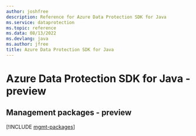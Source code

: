 ```yaml
---
author: joshfree
description: Reference for Azure Data Protection SDK for Java
ms.service: dataprotection
ms.topic: reference
ms.data: 08/13/2022
ms.devlang: java
ms.author: jfree
title: Azure Data Protection SDK for Java
---
```

# Azure Data Protection SDK for Java - preview

## Management packages - preview
[!INCLUDE [mgmt-packages](data-protection-mgmt-index.md)]